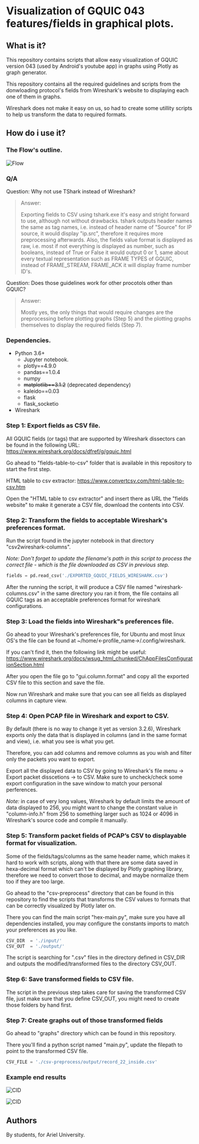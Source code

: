 # Visualization of GQUIC 043 features/fields in graphical plots.
## What is it?
This repository contains scripts that allow easy visualization of GQUIC version 043 (used by Android's youtube app) in graphs using Plotly as graph generator.

This repository contains all the required guidelines and scripts from the donwloading protocol's fields from Wireshark's website to displaying each one of them in graphs.

Wireshark does not make it easy on us, so had to create some utillity scripts to help us transform the data to required formats.
## How do i use it?
### The Flow's outline.
![Flow](./readme-media/flowexport.png)

### Q/A
Question: Why not use TShark instead of Wireshark?
> Answer:
>
> Exporting fields to CSV using tshark.exe it's easy and stright forward to use, although not without drawbacks. tshark outputs header names the same as tag names, i.e. instead of header name of "Source" for IP source, it would display "ip.src", therefore it requires more preprocessing afterwards. Also, the fields value format is displayed as raw, i.e. most if not everything is displayed as number, such as booleans, instead of True or False it would output 0 or 1, same about every textual representation such as FRAME TYPES of GQUIC, instead of FRAME_STREAM, FRAME_ACK it will display frame number ID's.

Question: Does those guidelines work for other procotols other than GQUIC?
> Answer: 
>
> Mostly yes, the only things that would require changes are the preprocessing before plotting graphs (Step 5) and the plotting graphs themselves to display the required fields (Step 7).

### Dependencies.
- Python 3.6+
    - Jupyter notebook.
    - plotly==4.9.0
    - pandas==1.0.4
    - numpy
    - ~~matplotlib==3.1.2~~ (deprecated dependency)
    - kaleido==0.03
    - flask
    - flask_socketio
- Wireshark

### Step 1: Export fields as CSV file.
All GQUIC fields (or tags) that are supported by Wireshark dissectors can be found in the following URL:
https://www.wireshark.org/docs/dfref/g/gquic.html

Go ahead to "fields-table-to-csv" folder that is available in this repository to start the first step.

HTML table to csv extractor: https://www.convertcsv.com/html-table-to-csv.htm

Open the "HTML table to csv extractor" and insert there as URL the "fields website" to make it generate a CSV file, download the contents into CSV.

### Step 2: Transform the fields to acceptable Wireshark's preferences format.
Run the script found in the jupyter notebook in that directory "csv2wireshark-columns".

*Note: Don't forget to update the filename's path in this script to process the correct file - which is the file downloaded as CSV in previous step.*

``` python
fields = pd.read_csv('./EXPORTED_GQUIC_FIELDS_WIRESHARK.csv')
```


After the running the script, it will produce a CSV file named "wireshark-columns.csv" in the same directory you ran it from, the file contains all GQUIC tags as an acceptable preferences format for wireshark configurations.


### Step 3:  Load the fields into Wireshark"s preferences file.
Go ahead to your Wireshark's preferences file, for Ubuntu and most linux OS's the file can be found at ~/home/<-profile_name->/.config/wireshark.

If you can't find it, then the following link might be useful:
https://www.wireshark.org/docs/wsug_html_chunked/ChAppFilesConfigurationSection.html

After you open the file go to "gui.column.format"
and copy all the exported CSV file to this section and save the file.

Now run Wireshark and make sure that you can see all fields as displayed columns in capture view.

### Step 4: Open PCAP file in Wireshark and export to CSV.
By default (there is no way to change it yet as version 3.2.6), Wireshark exports only the data that is displayed in columns (and in the same format and view), i.e. what you see is what you get.

Therefore, you can add columns and remove columns as you wish and filter only the packets you want to export.

Export all the displayed data to CSV by going to Wireshark's file menu -> Export packet disscetions -> to CSV.
Make sure to uncheck/check some export configuration in the save window to match your personal perferences.

*Note:* in case of very long values, Wireshark by default limits the amount of data displayed to 256, you might want to change the constant value in "column-info.h" from 256 to something larger such as 1024 or 4096 in Wireshark's source code and compile it manually.

### Step 5: Transform packet fields of PCAP’s CSV to displayable format for visualization.
Some of the fields/tags/columns as the same header name, which makes it hard to work with scripts, along with that there are some data saved in hexa-decimal format which can't be displayed by Plotly graphing library, therefore we need to convert those to decimal, and maybe normalize them too if they are too large.

Go ahead to the "csv-preprocess" directory that can be found in this repository to find the scripts that transforms the CSV values to formats that can be correctly visualized by Plotly later on.

There you can find the main script "hex-main.py", make sure you have all dependencies installed, you may configure the constants
imports to match your preferences as you like.
``` python
CSV_DIR  = './input/'
CSV_OUT  = './output/'
```

The script is searching for ".csv" files in the directory defined in CSV_DIR and outputs the modified/transformed files to the directory CSV_OUT.

### Step 6: Save transformed fields to CSV file.
The script in the previous step takes care for saving the transformed CSV file, just make sure that you define CSV_OUT, you might need to create those folders by hand first.

### Step 7: Create graphs out of those transformed fields
Go ahead to "graphs" directory which can be found in this repository.

There you'll find a python script named "main.py", update the filepath to point to the transformed CSV file.
``` python
CSV_FILE = './csv-preprocess/output/record_22_inside.csv'
```
### Example end results
![CID](./readme-media/img_example_CID.png)

![CID](./readme-media/img_example_Packet_Number.png)

## Authors
By students, for Ariel University.